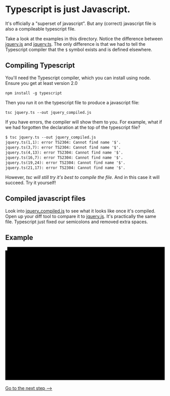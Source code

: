 # Typescript is just Javascript.

It's officially a "superset of javascript".  But any (correct) javascript file
is also a compileable typescript file.

Take a look at the examples in this directory.  Notice the difference between
[jquery.js](jquery.js) and [jquery.ts](jquery.ts).  The only difference is 
that we had to tell the Typescript compiler that the `$` symbol exists and is
defined elsewhere.

## Compiling Typescript

You'll need the Typescript compiler, which you can install using node.
Ensure you get at least version 2.0 
```
npm install -g typescript
```

Then you run it on the typescript file to produce a javascript file:

```
tsc jquery.ts --out jquery_compiled.js
```

If you have errors, the compiler will show them to you.  For example, what if
we had forgotten the declaration at the top of the typescript file?

```
$ tsc jquery.ts --out jquery_compiled.js
jquery.ts(1,1): error TS2304: Cannot find name '$'.
jquery.ts(3,7): error TS2304: Cannot find name '$'.
jquery.ts(4,13): error TS2304: Cannot find name '$'.
jquery.ts(16,7): error TS2304: Cannot find name '$'.
jquery.ts(19,24): error TS2304: Cannot find name '$'.
jquery.ts(21,17): error TS2304: Cannot find name '$'.
```

However, *tsc will still try it's best to compile the file*.  And in this case
it will succeed.  Try it yourself!

## Compiled javascript files

Look into [jquery_compiled.js](jquery_compiled.js) to see what it looks like
once it's compiled.  Open up your diff tool to compare it to [jquery.js](jquery.js).
It's practically the same file.  Typescript just fixed our semicolons and 
removed extra spaces.

## Example

![tsc example](tsc.gif)

[Go to the next step -->](../02_library_types)